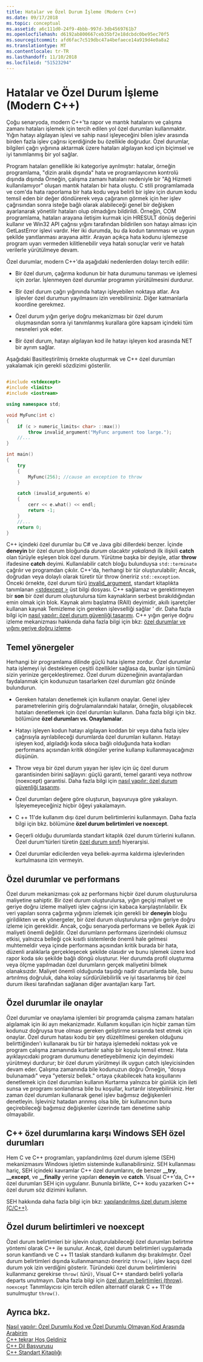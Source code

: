 ```yaml
---
title: Hatalar ve Özel Durum İşleme (Modern C++)
ms.date: 09/17/2018
ms.topic: conceptual
ms.assetid: a6c111d0-24f9-4bbb-997d-3db4569761b7
ms.openlocfilehash: d6192ab800667ceb35bf2e18dcbdc0be95ec70f5
ms.sourcegitcommit: afd6fac7c519dbc47a4befaece14a919d4e0a8a2
ms.translationtype: MT
ms.contentlocale: tr-TR
ms.lasthandoff: 11/10/2018
ms.locfileid: "51523294"
---
```

# <a name="errors-and-exception-handling-modern-c"></a>Hatalar ve Özel Durum İşleme (Modern C++)

Çoğu senaryoda, modern C++'ta rapor ve mantık hatalarını ve çalışma zamanı hataları işlemek için tercih edilen yol özel durumları kullanmaktır. Yığın hatayı algılayan işlevi ve sahip nasıl işleyeceğini bilen işlev arasında birden fazla işlev çağrısı içerdiğinde bu özellikle doğrudur. Özel durumlar, bilgileri çağrı yığınına aktarmak üzere hataları algılayan kod için biçimsel ve iyi tanımlanmış bir yol sağlar.

Program hataları genellikle iki kategoriye ayrılmıştır: hatalar, örneğin programlama, "dizin aralık dışında" hata ve programlayıcının kontrolü dışında dışında Örneğin, çalışma zamanı hataları nedeniyle bir "Ağ Hizmeti kullanılamıyor" oluşan mantık hataları bir hata oluştu. C stili programlamada ve com'da hata raporlama bir hata kodu veya belirli bir işlev için durum kodu temsil eden bir değer döndürerek veya çağıranın görmek için her işlev çağrısından sonra isteğe bağlı olarak alabileceği genel bir değişken ayarlanarak yönetilir hataları olup olmadığını bildirildi. Örneğin, COM programlama, hataları arayana iletişim kurmak için HRESULT dönüş değerini kullanır ve Win32 API çağrısı yığını tarafından bildirilen son hatayı alması için GetLastError işlevi vardır. Her iki durumda, bu da kodun tanınması ve uygun şekilde yanıtlanması arayana aittir. Arayan açıkça hata kodunu işlemezse program uyarı vermeden kilitlenebilir veya hatalı sonuçlar verir ve hatalı verilerle yürütülmeye devam.

Özel durumlar, modern C++'da aşağıdaki nedenlerden dolayı tercih edilir:

- Bir özel durum, çağırma kodunun bir hata durumunu tanıması ve işlemesi için zorlar. İşlenmeyen özel durumlar programın yürütülmesini durdurur.

- Bir özel durum çağrı yığınında hatayı işleyebilen noktaya atlar. Ara işlevler özel durumun yayılmasını izin verebilirsiniz. Diğer katmanlarla koordine gerekmez.

- Özel durum yığın geriye doğru mekanizması bir özel durum oluşmasından sonra iyi tanımlanmış kurallara göre kapsam içindeki tüm nesneleri yok eder.

- Bir özel durum, hatayı algılayan kod ile hatayı işleyen kod arasında NET bir ayrım sağlar.

Aşağıdaki Basitleştirilmiş örnekte oluşturmak ve C++ özel durumları yakalamak için gerekli sözdizimi gösterilir.

```cpp

#include <stdexcept>
#include <limits>
#include <iostream>

using namespace std;

void MyFunc(int c)
{
    if (c > numeric_limits< char> ::max())
        throw invalid_argument("MyFunc argument too large.");
    //...
}

int main()
{
    try
    {
        MyFunc(256); //cause an exception to throw
    }

    catch (invalid_argument& e)
    {
        cerr << e.what() << endl;
        return -1;
    }
    //...
    return 0;
}
```

C++ içindeki özel durumlar bu C# ve Java gibi dillerdeki benzer. İçinde **deneyin** bir özel durum bloğunda *durum* olacaktır *yakalandı* ilk ilişkili **catch** olan türüyle eşleşen blok özel durum. Yürütme başka bir deyişle, atlar **throw** ifadesine **catch** deyimi. Kullanılabilir catch bloğu bulunduysa `std::terminate` çağrılır ve programdan çıkılır. C++'da, herhangi bir tür oluşturulabilir; Ancak, doğrudan veya dolaylı olarak türetir tür throw öneririz `std::exception`. Önceki örnekte, özel durum türü [invalid_argument](../standard-library/invalid-argument-class.md), standart kitaplıkta tanımlanan [ \<stdexcept >](../standard-library/stdexcept.md) üst bilgi dosyası. C++ sağlamaz ve gerektirmeyen bir **son** bir özel durum oluşturulursa tüm kaynakların serbest bırakıldığından emin olmak için blok. Kaynak alımı başlatma (RAII) deyimidir, akıllı işaretçiler kullanan kaynak Temizleme için gereken işlevselliği sağlar ' dir. Daha fazla bilgi için [nasıl yapılır: özel durum güvenliği tasarımı](../cpp/how-to-design-for-exception-safety.md). C++ yığın geriye doğru izleme mekanizması hakkında daha fazla bilgi için bkz: [özel durumlar ve yığını geriye doğru izleme](../cpp/exceptions-and-stack-unwinding-in-cpp.md).

## <a name="basic-guidelines"></a>Temel yönergeler

Herhangi bir programlama dilinde güçlü hata işleme zordur. Özel durumlar hata işlemeyi iyi destekleyen çeşitli özellikler sağlasa da, bunlar işin tümünü sizin yerinize gerçekleştiremez. Özel durum düzeneğinin avantajlardan faydalanmak için kodunuzun tasarlarken özel durumları göz önünde bulundurun.

- Gereken hataları denetlemek için kullanım onaylar. Genel işlev parametrelerinin giriş doğrulamalarındaki hatalar, örneğin, oluşabilecek hataları denetlemek için özel durumları kullanın. Daha fazla bilgi için bkz. bölümüne **özel durumları vs. Onaylamalar**.

- Hatayı işleyen kodun hatayı algılayan koddan bir veya daha fazla işlev çağrısıyla ayrılabileceği durumlarda özel durumları kullanın. Hatayı işleyen kod, algıladığı koda sıkıca bağlı olduğunda hata kodları performans açısından kritik döngüler yerine kullanıp kullanmayacağınızı düşünün.

- Throw veya bir özel durum yayan her işlev için üç özel durum garantisinden birini sağlayın: güçlü garanti, temel garanti veya nothrow (noexcept) garantisi. Daha fazla bilgi için [nasıl yapılır: özel durum güvenliği tasarımı](../cpp/how-to-design-for-exception-safety.md).

- Özel durumları değere göre oluşturun, başvuruya göre yakalayın. İşleyemeyeceğiniz hiçbir öğeyi yakalamayın.

- C ++ 11'de kullanım dışı özel durum belirtimlerini kullanmayın. Daha fazla bilgi için bkz. bölümüne **özel durum belirtimleri ve noexcept**.

- Geçerli olduğu durumlarda standart kitaplık özel durum türlerini kullanın. Özel durum'türleri türetin [özel durum sınıfı](../standard-library/exception-class.md) hiyerarşisi.

- Özel durumlar edicilerden veya bellek-ayırma kaldırma işlevlerinden kurtulmasına izin vermeyin.

## <a name="exceptions-and-performance"></a>Özel durumlar ve performans

Özel durum mekanizması çok az performans hiçbir özel durum oluşturulursa maliyetine sahiptir. Bir özel durum oluşturulursa, yığın geçişi maliyet ve geriye doğru izleme maliyeti işlev çağrısı için kabaca karşılaştırılabilir. Ek veri yapıları sonra çağırma yığınını izlemek için gerekli bir **deneyin** bloğu girildikten ve ek yönergeler, bir özel durum oluşturulursa yığını geriye doğru izleme için gereklidir. Ancak, çoğu senaryoda performans ve bellek Ayak izi maliyeti önemli değildir. Özel durumların performans üzerindeki olumsuz etkisi, yalnızca belleği çok kısıtlı sistemlerde önemli hale gelmesi muhtemeldir veya içinde performans açısından kritik burada bir hata, düzenli aralıklarla gerçekleşecek şekilde olasıdır ve bunu işlemek üzere kod rapor koda sıkı şekilde bağlı döngü oluşturur. Her durumda profil oluşturma veya ölçme yapılmadan özel durumların gerçek maliyetini bilmek olanaksızdır. Maliyet önemli olduğunda taşıdığı nadir durumlarda bile, bunu artırılmış doğruluk, daha kolay sürdürülebilirlik ve iyi tasarlanmış bir özel durum ilkesi tarafından sağlanan diğer avantajları karşı Tart.

## <a name="exceptions-vs-assertions"></a>Özel durumlar ile onaylar

Özel durumlar ve onaylama işlemleri bir programda çalışma zamanı hataları algılamak için iki ayrı mekanizmadır. Kullanım koşulları için hiçbir zaman tüm kodunuz doğruysa true olması gereken geliştirme sırasında test etmek için onaylar. Özel durum hatası kodu bir şey düzeltilmesi gereken olduğunu belirttiğinden'ı kullanarak bu tür bir hataya işlemedeki noktası yok ve program çalışma zamanında kurtarılır sahip bir koşulu temsil etmez. Hata ayıklayıcıdaki program durumunu denetleyebilmeniz için deyimdeki yürütmeyi durdurur; bir özel durum yürütmeyi ilk uygun catch işleyicisinden devam eder. Çalışma zamanında bile kodunuzun doğru Örneğin, "dosya bulunamadı" veya "yetersiz bellek." ortaya çıkabilecek hata koşullarını denetlemek için özel durumları kullanın Kurtarma yalnızca bir günlük için ileti sunsa ve programı sonlandırsa bile bu koşullar, kurtarılır isteyebilirsiniz. Her zaman özel durumları kullanarak genel işlev bağımsız değişkenleri denetleyin. İşleviniz hatadan arınmış olsa bile, bir kullanıcının buna geçirebileceği bağımsız değişkenler üzerinde tam denetime sahip olmayabilir.

## <a name="c-exceptions-versus-windows-seh-exceptions"></a>C++ özel durumlarına karşı Windows SEH özel durumları

Hem C ve C++ programları, yapılandırılmış özel durum işleme (SEH) mekanizmasını Windows işletim sisteminde kullanabilirsiniz. SEH kullanması hariç, SEH içindeki kavramlar C++ özel durumlarını, de benzer **__try**, **__except**, ve **__finally** yerine yapıları **deneyin** ve **catch**. Visual C++'da, C++ özel durumları SEH için uygulanır. Bununla birlikte, C++ kodu yazarken C++ özel durum söz dizimini kullanın.

SEH hakkında daha fazla bilgi için bkz: [yapılandırılmış özel durum işleme (C/C++)](../cpp/structured-exception-handling-c-cpp.md).

## <a name="exception-specifications-and-noexcept"></a>Özel durum belirtimleri ve noexcept

Özel durum belirtimleri bir işlevin oluşturulabileceği özel durumları belirtme yöntemi olarak C++ ile sunulur. Ancak, özel durum belirtimleri uygulamada sorun kanıtlandı ve C ++ 11 taslak standardı kullanım dışı bırakılmıştır. Özel durum belirtimleri dışında kullanmamanızı öneririz `throw()`, işlev kaçış özel durum yok izin verdiğini gösterir. Türündeki özel durum belirtimlerini kullanmanız gerekirse `throw(` *türü*`)`, Visual C++ standardı belirli yollarla departs unutmayın. Daha fazla bilgi için [özel durum belirtimleri (throw)](../cpp/exception-specifications-throw-cpp.md). `noexcept` Tanımlayıcısı için tercih edilen alternatif olarak C ++ 11'de sunulmuştur `throw()`.

## <a name="see-also"></a>Ayrıca bkz.

[Nasıl yapılır: Özel Durumlu Kod ve Özel Durumlu Olmayan Kod Arasında Arabirim](../cpp/how-to-interface-between-exceptional-and-non-exceptional-code.md)<br/>
[C++ tekrar Hoş Geldiniz](../cpp/welcome-back-to-cpp-modern-cpp.md)<br/>
[C++ Dil Başvurusu](../cpp/cpp-language-reference.md)<br/>
[C++ Standart Kitaplığı](../standard-library/cpp-standard-library-reference.md)